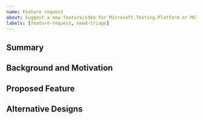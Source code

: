 ```yaml
---
name: Feature request
about: Suggest a new feature/idea for Microsoft.Testing.Platform or MSTest
labels: [feature-request, need-triage]
---
```


## Summary

<!--
Brief summary of what this proposal is about.
-->

## Background and Motivation

<!--
What is the problem you are solving and in what context did you encounter it?
-->

## Proposed Feature

<!--
Please provide a sketch of the feature you are proposing. Be as specific as you can: the more specific the proposal, the easier the process will be. Including screenshots of some of the existing problems can also help a lot here.
-->

## Alternative Designs

<!--
Were there other options you considered?
How does this compare to features in other editors?
-->
